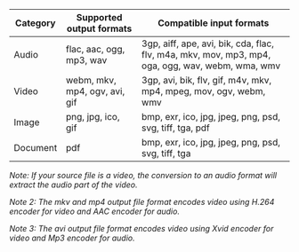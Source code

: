 Category 	| Supported output formats	| Compatible input formats
----------------|-------------------------------|----------------------------------------------------------------------------
 Audio		| flac, aac, ogg, mp3, wav	| 3gp, aiff, ape, avi, bik, cda, flac, flv, m4a, mkv, mov, mp3, mp4, oga, ogg, wav, webm, wma, wmv
 Video		| webm, mkv, mp4, ogv, avi, gif	| 3gp, avi, bik, flv, gif, m4v, mkv, mp4, mpeg, mov, ogv, webm, wmv
 Image		| png, jpg, ico, gif		| bmp, exr, ico, jpg, jpeg, png, psd, svg, tiff, tga, pdf
 Document       | pdf 				| bmp, exr, ico, jpg, jpeg, png, psd, svg, tiff, tga

*Note: If your source file is a video, the conversion to an audio format will extract the audio part of the video.*

*Note 2: The mkv and mp4 output file format encodes video using H.264 encoder for video and AAC encoder for audio.*

*Note 3: The avi output file format encodes video using Xvid encoder for video and Mp3 encoder for audio.*